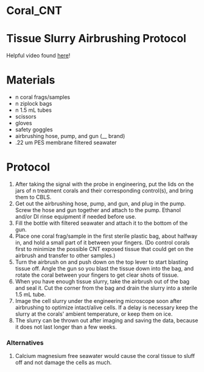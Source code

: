 # Coral_CNT

# Tissue Slurry Airbrushing Protocol

Helpful video found [here](https://hputnam.github.io/Putnam_Lab_Notebook/Coral_Tissue_Removal_protocol/)!

# Materials
- n coral frags/samples
- n ziplock bags
- n 1.5 mL tubes
- scissors
- gloves
- safety goggles
- airbrushing hose, pump, and gun (__ brand)
- .22 um PES membrane filtered seawater

# Protocol
1. After taking the signal with the probe in engineering, put the lids on the jars of n treatment corals and their corresponding control(s), and bring them to CBLS.
2. Get out the airbrushing hose, pump, and gun, and plug in the pump. Screw the hose and gun together and attach to the pump. Ethanol and/or DI rinse equipment if needed before use.
3. Fill the bottle with filtered seawater and attach it to the bottom of the gun.
4. Place one coral frag/sample in the first sterile plastic bag, about halfway in, and hold a small part of it between your fingers. (Do control corals first to minimize the possible CNT exposed tissue that could get on the airbrush and transfer to other samples.)
5. Turn the airbrush on and push down on the top lever to start blasting tissue off. Angle the gun so you blast the tissue down into the bag, and rotate the coral between your fingers to get clear shots of tissue.
6. When you have enough tissue slurry, take the airbrush out of the bag and seal it. Cut the corner from the bag and drain the slurry into a sterile 1.5 mL tube.
7. Image the cell slurry under the engineering microscope soon after airbrushing to optimize intact/alive cells. If a delay is necessary keep the slurry at the corals' ambient temperature, or keep them on ice.
8. The slurry can be thrown out after imaging and saving the data, because it does not last longer than a few weeks.

### Alternatives
1. Calcium magnesium free seawater would cause the coral tissue to sluff off and not damage the cells as much.
